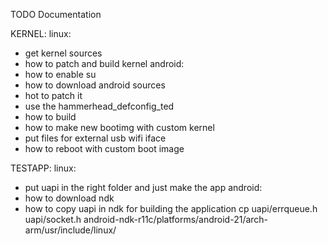 TODO Documentation

KERNEL:
linux:
- get kernel sources
- how to patch and build kernel
android:
- how to enable su
- how to download android sources
- hot to patch it
- use the hammerhead_defconfig_ted
- how to build
- how to make new bootimg with custom kernel
- put files for external usb wifi iface
- how to reboot with custom boot image

TESTAPP:
linux:
- put uapi in the right folder and just make the app
android:
- how to download ndk
- how to copy uapi in ndk for building the application
	cp uapi/errqueue.h uapi/socket.h android-ndk-r11c/platforms/android-21/arch-arm/usr/include/linux/
